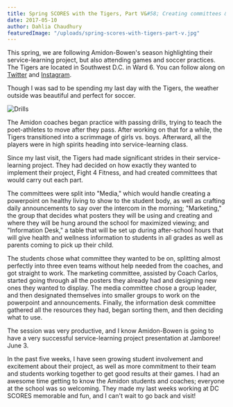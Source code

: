 ```yaml
---
title: Spring SCORES with the Tigers, Part V&#58; Creating committees & goodbye
date: 2017-05-10
author: Dahlia Chaudhury
featuredImage: "/uploads/spring-scores-with-tigers-part-v.jpg"
---
```


This spring, we are following Amidon-Bowen's season highlighting their service-learning project, but also attending games and soccer practices. The Tigers are located in Southwest D.C. in Ward 6. You can follow along on [Twitter](https://twitter.com/DCSCORESInterns) and [Instagram](https://www.instagram.com/dc_scores/).

Though I was sad to be spending my last day with the Tigers, the weather outside was beautiful and perfect for soccer.

![Drills](/uploads/spring-scores-with-tigers-drills.jpg)

The Amidon coaches began practice with passing drills, trying to teach the poet-athletes to move after they pass. After working on that for a while, the Tigers transitioned into a scrimmage of girls vs. boys. Afterward, all the players were in high spirits heading into service-learning class.


Since my last visit, the Tigers had made significant strides in their service-learning project. They had decided on how exactly they wanted to implement their project, Fight 4 Fitness, and had created committees that would carry out each part.

The committees were split into "Media," which would handle creating a powerpoint on healthy living to show to the student body, as well as crafting daily announcements to say over the intercom in the morning; "Marketing," the group that decides what posters they will be using and creating and where they will be hung around the school for maximized viewing; and "Information Desk," a table that will be set up during after-school hours that will give health and wellness information to students in all grades as well as parents coming to pick up their child.

The students chose what committee they wanted to be on, splitting almost perfectly into three even teams without help needed from the coaches, and got straight to work. The marketing committee, assisted by Coach Carlos, started going through all the posters they already had and designing new ones they wanted to display. The media committee chose a group leader, and then designated themselves into smaller groups to work on the powerpoint and announcements. Finally, the information desk committee gathered all the resources they had, began sorting them, and then deciding what to use.

The session was very productive, and I know Amidon-Bowen is going to have a very successful service-learning project presentation at Jamboree! June 3.

In the past five weeks, I have seen growing student involvement and excitement about their project, as well as more commitment to their team and students working together to get good results at their games. I had an awesome time getting to know the Amidon students and coaches; everyone at the school was so welcoming. They made my last weeks working at DC SCORES memorable and fun, and I can't wait to go back and visit!